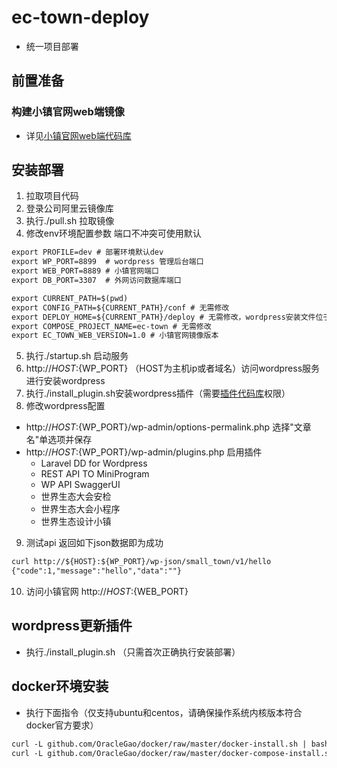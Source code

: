 # ec-town-deploy
- 统一项目部署
## 前置准备
### 构建小镇官网web端镜像
- 详见[小镇官网web端代码库](https://code.clouderwork.com/cpic/ec-town-web)

## 安装部署
1. 拉取项目代码
2. 登录公司阿里云镜像库
3. 执行./pull.sh 拉取镜像
4. 修改env环境配置参数 端口不冲突可使用默认
``` txt
export PROFILE=dev # 部署环境默认dev
export WP_PORT=8899  # wordpress 管理后台端口
export WEB_PORT=8889 # 小镇官网端口
export DB_PORT=3307  # 外网访问数据库端口

export CURRENT_PATH=$(pwd) 
export CONFIG_PATH=${CURRENT_PATH}/conf # 无需修改
export DEPLOY_HOME=${CURRENT_PATH}/deploy # 无需修改，wordpress安装文件位于${DEPLOY_HOME}/web
export COMPOSE_PROJECT_NAME=ec-town # 无需修改
export EC_TOWN_WEB_VERSION=1.0 # 小镇官网镜像版本
```
5. 执行./startup.sh 启动服务
6. http://${HOST}:${WP_PORT} （HOST为主机ip或者域名）访问wordpress服务 进行安装wordpress
7. 执行./install_plugin.sh安装wordpress插件（需要[插件代码库](https://code.clouderwork.com/cpic/ec-wp-plugin)权限）
8. 修改wordpress配置

- http://${HOST}:${WP_PORT}/wp-admin/options-permalink.php  选择"文章名"单选项并保存
- http://${HOST}:${WP_PORT}/wp-admin/plugins.php 启用插件
  - Laravel DD for Wordpress
  - REST API TO MiniProgram
  - WP API SwaggerUI
  - 世界生态大会安检
  - 世界生态大会小程序
  - 世界生态设计小镇

9. 测试api 返回如下json数据即为成功
``` txt
curl http://${HOST}:${WP_PORT}/wp-json/small_town/v1/hello
{"code":1,"message":"hello","data":""}
```
10. 访问小镇官网 http://${HOST}:${WEB_PORT}

## wordpress更新插件
- 执行./install_plugin.sh （只需首次正确执行安装部署）

## docker环境安装
- 执行下面指令（仅支持ubuntu和centos，请确保操作系统内核版本符合docker官方要求）
``` txt
curl -L github.com/OracleGao/docker/raw/master/docker-install.sh | bash
curl -L github.com/OracleGao/docker/raw/master/docker-compose-install.sh | bash
```
